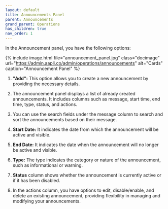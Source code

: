 ```yaml
---
layout: default
title: Announcements Panel
parent: Announcements
grand_parent: Operations
has_children: true
nav_order: 1
---
```


In the Announcement panel, you have the following options:

{% include image.html file="announcement_panel.jpg" class="docimage" url="https://admin.aapli.co/admin/operations/announcements" alt="Cards" caption="Announcement Panel" %}

1. **"Add":** This option allows you to create a new announcement by providing the necessary details.

2. The announcement panel displays a list of already created announcements. It includes columns such as message, start time, end time, type, status, and actions.

3. You can use the search fields under the message column to search and sort the announcements based on their message.

4. **Start Date:** It indicates the date from which the announcement will be active and visible.

5. **End Date:** It indicates the date when the announcement will no longer be active and visible.

6. **Type:** The type indicates the category or nature of the announcement, such as informational or warning.

7. **Status** column shows whether the announcement is currently active or if it has been disabled.

8. In the actions column, you have options to edit, disable/enable, and delete an existing announcement, providing flexibility in managing and modifying your announcements.